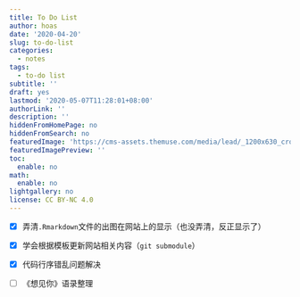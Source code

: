 ```yaml
---
title: To Do List
author: hoas
date: '2020-04-20'
slug: to-do-list
categories:
  - notes
tags:
  - to-do list
subtitle: ''
draft: yes
lastmod: '2020-05-07T11:28:01+08:00'
authorLink: ''
description: ''
hiddenFromHomePage: no
hiddenFromSearch: no
featuredImage: 'https://cms-assets.themuse.com/media/lead/_1200x630_crop_center-center_82_none/22238.jpg?mtime=1568834549'
featuredImagePreview: ''
toc:
  enable: no
math:
  enable: no
lightgallery: no
license: CC BY-NC 4.0
---
```


- [x] 弄清`.Rmarkdown`文件的出图在网站上的显示（也没弄清，反正显示了）
- [x] 学会根据模板更新网站相关内容（`git submodule`）
- [x] 代码行序错乱问题解决
- [ ] 《想见你》语录整理


<!--more-->
